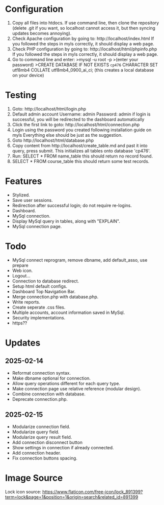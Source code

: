 # Configuration
1. Copy all files into htdocs.
If use command line, then clone the repository (delete .git if you want, so localhost cannot access it, but then syncing updates becomes annoying).
2. Check Apache configuration by going to: http://localhost/index.html
If you followed the steps in myls correctly, it should display a web page.
3. Check PHP configuration by going to: http://localhost/html/phpinfo.php
If you followed the steps in myls correctly, it should display a web page.
4. Go to command line and enter:
\>mysql -u root -p
\>(enter your password)
\>CREATE DATABASE IF NOT EXISTS `cp476`
CHARACTER SET utf8mb4 COLLATE utf8mb4_0900_ai_ci;
(this creates a local database on your device)

# Testing
1. Goto: http://localhost/html/login.php
2. Default admin account
Username: admin
Password: admin
if login is successful, you will be redirected to the dashboard automatically
3. Click the first link to goto: http://localhost/html/connection.php
4. Login using the password you created following installation guide on myls
Everything else should be just as the suggestion.
5. Goto http://localhost/html/database.php
5. Copy content from http://localhost/create_table.md and past it into query, press submit.
This initializes all tables onto database 'cp476'.
6. Run: SELECT \* FROM name_table
this should return no record found.
7. SELECT \* FROM course_table
this should return some test records.

# Features
- Stylized.
- Save user sessions.
- Redirection after successful login; do not require re-logins.
- Dashboard.
- MySql connection.
- Display MySql query in tables, along with "EXPLAIN".
- MySql connection page.

# Todo
- MySql connect reprogram, remove dbname, add default_asso, use prepare
- Web icon.
- Logout...
- Connection to database redirect.
- Setup html default configs.
- Dashboard Top Navigation Bar.
- Merge connection.php with database.php.
- Write reports.
- Create seperate .css files.
- Multiple accounts, account information saved in MySql.
- Security implementations.
- https??

# Updates
## 2025-02-14
- Reformat connection syntax.
- Make dbname optional for connection.
- Allow query operations different for each query type.
- Make connection page use relative reference (modular design).
- Combine connection with database.
- Deprecate connection.php.
## 2025-02-15
- Modularize connection field.
- Modularize query field.
- Modularize query result field.
- Add connection disconnect button
- Show settings in connection if already connected.
- Add connection header.
- Fix connection buttons spacing. 

# Image Source
Lock icon source: https://www.flaticon.com/free-icon/lock_891399?term=lock&page=1&position=1&origin=search&related_id=891399
